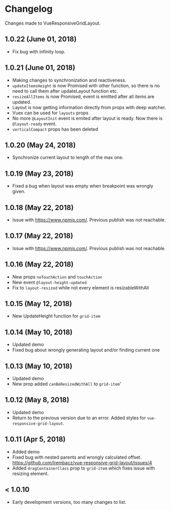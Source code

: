 # Changelog

Changes made to VueResponsiveGridLayout.

1.0.22 (June 01, 2018)
 ----

- Fix bug with infinity loop.

1.0.21 (June 01, 2018)
 ----
- Making changes to synchronization and reactiveness.
- `updateItemsHeight` is now Promised with other function, so there is no need to call them after updateLayout function etc.
- `resizeAllItems` is now Promised, event is emitted after all items are updated.
- Layout is now getting information directly from props with deep watcher.
- Vuex can be used for `layouts` props
- No more `@LayoutInit` event is emited after layout is ready. Now there is `@layout-ready` event.
- `verticalCompact` props has been deleted
 
1.0.20 (May 24, 2018)
 ----
- Synchronize current layout to length of the max one.

1.0.19 (May 23, 2018)
 ----
- Fixed a bug when layout was empty when breakpoint was wrongly given.

1.0.18 (May 22, 2018)
 ----
- Issue with https://www.npmjs.com/. Previous publish was not reachable.

1.0.17 (May 22, 2018)
 ----

- Issue with https://www.npmjs.com/. Previous publish was not reachable.

1.0.16 (May 22, 2018)
 ----
 
- New props `noTouchAction` and `touchAction`
- New event `@layout-height-updated`
- Fix to `layout-resized` while not every element is resizableWithAll

1.0.15 (May 12, 2018)
 ----
 
- New UpdateHeight function for `grid-item`

1.0.14 (May 10, 2018)
 ----
 
- Updated demo
- Fixed bug about wrongly generating layout and/or finding current one

1.0.13 (May 10, 2018)
 ----

- Updated demo
- New prop added `canBeResizedWithAll` to `grid-item`'


1.0.12 (May 8, 2018)
 ----

- Updated demo
- Return to the previous version due to an error. 
  Added styles for `vue-responsive-grid-layout`.


1.0.11 (Apr 5, 2018)
 ----

- Added demo
- Fixed bug with nested parents and wrongly calculated offset. 
https://github.com/lrembacz/vue-responsive-grid-layout/issues/4
- Added `dragContainerClass` prop to `grid-item` which fixes issue with resizing element.

< 1.0.10 
 ----

- Early development versions, too many changes to list.